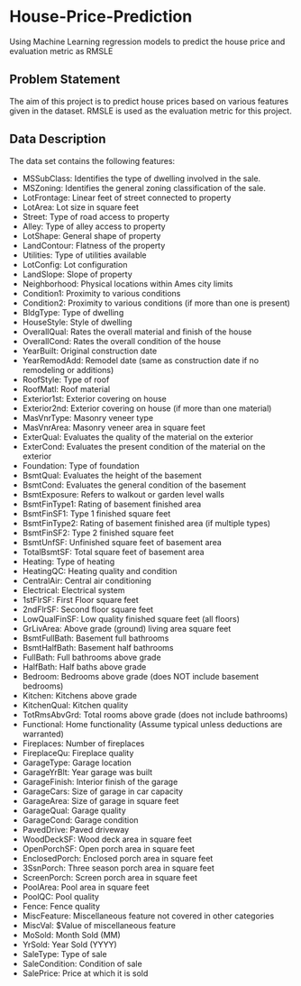 # House-Price-Prediction
Using Machine Learning regression models to predict the house price and evaluation metric as RMSLE
## Problem Statement
The aim of this project is to predict house prices based on various features given in the dataset. RMSLE is used as the evaluation metric for this project.
## Data Description
The data set contains the following features:

* MSSubClass: Identifies the type of dwelling involved in the sale.
* MSZoning: Identifies the general zoning classification of the sale.
* LotFrontage: Linear feet of street connected to property
* LotArea: Lot size in square feet
* Street: Type of road access to property
* Alley: Type of alley access to property
* LotShape: General shape of property
* LandContour: Flatness of the property
* Utilities: Type of utilities available
* LotConfig: Lot configuration
* LandSlope: Slope of property
* Neighborhood: Physical locations within Ames city limits
* Condition1: Proximity to various conditions
* Condition2: Proximity to various conditions (if more than one is present)
* BldgType: Type of dwelling
* HouseStyle: Style of dwelling
* OverallQual: Rates the overall material and finish of the house
* OverallCond: Rates the overall condition of the house
* YearBuilt: Original construction date
* YearRemodAdd: Remodel date (same as construction date if no remodeling or additions)
* RoofStyle: Type of roof
* RoofMatl: Roof material
* Exterior1st: Exterior covering on house
* Exterior2nd: Exterior covering on house (if more than one material)
* MasVnrType: Masonry veneer type
* MasVnrArea: Masonry veneer area in square feet
* ExterQual: Evaluates the quality of the material on the exterior
* ExterCond: Evaluates the present condition of the material on the exterior
* Foundation: Type of foundation
* BsmtQual: Evaluates the height of the basement
* BsmtCond: Evaluates the general condition of the basement
* BsmtExposure: Refers to walkout or garden level walls
* BsmtFinType1: Rating of basement finished area
* BsmtFinSF1: Type 1 finished square feet
* BsmtFinType2: Rating of basement finished area (if multiple types)
* BsmtFinSF2: Type 2 finished square feet
* BsmtUnfSF: Unfinished square feet of basement area
* TotalBsmtSF: Total square feet of basement area
* Heating: Type of heating
* HeatingQC: Heating quality and condition
* CentralAir: Central air conditioning
* Electrical: Electrical system
* 1stFlrSF: First Floor square feet
* 2ndFlrSF: Second floor square feet
* LowQualFinSF: Low quality finished square feet (all floors)
* GrLivArea: Above grade (ground) living area square feet
* BsmtFullBath: Basement full bathrooms
* BsmtHalfBath: Basement half bathrooms
* FullBath: Full bathrooms above grade
* HalfBath: Half baths above grade
* Bedroom: Bedrooms above grade (does NOT include basement bedrooms)
* Kitchen: Kitchens above grade
* KitchenQual: Kitchen quality
* TotRmsAbvGrd: Total rooms above grade (does not include bathrooms)
* Functional: Home functionality (Assume typical unless deductions are warranted)
* Fireplaces: Number of fireplaces
* FireplaceQu: Fireplace quality
* GarageType: Garage location
* GarageYrBlt: Year garage was built
* GarageFinish: Interior finish of the garage
* GarageCars: Size of garage in car capacity
* GarageArea: Size of garage in square feet
* GarageQual: Garage quality
* GarageCond: Garage condition
* PavedDrive: Paved driveway
* WoodDeckSF: Wood deck area in square feet
* OpenPorchSF: Open porch area in square feet
* EnclosedPorch: Enclosed porch area in square feet
* 3SsnPorch: Three season porch area in square feet
* ScreenPorch: Screen porch area in square feet
* PoolArea: Pool area in square feet
* PoolQC: Pool quality
* Fence: Fence quality
* MiscFeature: Miscellaneous feature not covered in other categories
* MiscVal: $Value of miscellaneous feature
* MoSold: Month Sold (MM)
* YrSold: Year Sold (YYYY)
* SaleType: Type of sale
* SaleCondition: Condition of sale
* SalePrice: Price at which it is sold
